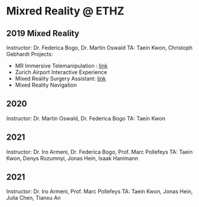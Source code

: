 # Mixred Reality @ ETHZ

## 2019 Mixed Reality
Instructor: Dr. Federica Bogo, Dr. Martin Oswald
TA: Taein Kwon, Christoph Gebhardt
Projects:
- MR Immersive Telemanipulation : [link](https://github.com/ardaduz/mr-immersive-telemanipulation)
- Zurich Airport Interactive Experience
- Mixed Reality Surgery Assistant: [link](https://github.com/alessiapacca/MRlab-2019-surgery)
- Mixed Reality Navigation

## 2020
Instructor:	Dr. Martin Oswald, Dr. Federica Bogo
TA: Taein Kwon

## 2021
Instructor:	Dr. Iro Armeni, Dr. Federica Bogo, Prof. Marc Pollefeys
TA: Taein Kwon, Denys Rozumnyi, Jonas Hein, Isaak Hanimann

## 2021
Instructor:	Dr. Iro Armeni, Prof. Marc Pollefeys
TA: 	Taein Kwon, Jonas Hein, Julia Chen, Tianxu An
